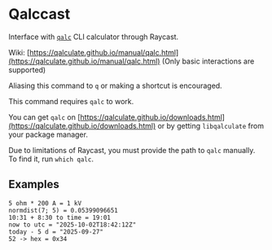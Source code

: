 # Qalccast

Interface with [`qalc`](https://qalculate.github.io/) CLI calculator through Raycast.

Wiki: [https://qalculate.github.io/manual/qalc.html](https://qalculate.github.io/manual/qalc.html) (Only basic interactions are supported)

Aliasing this command to `q` or making a shortcut is encouraged.

This command requires `qalc` to work.

You can get `qalc` on [https://qalculate.github.io/downloads.html](https://qalculate.github.io/downloads.html) or by getting `libqalculate` from your package manager.

Due to limitations of Raycast, you must provide the path to `qalc` manually.
To find it, run `which qalc`.

## Examples

```
5 ohm * 200 A = 1 kV
normdist(7; 5) = 0.05399096651
10:31 + 8:30 to time = 19:01
now to utc = "2025-10-02T18:42:12Z"
today - 5 d = "2025-09-27"
52 -> hex = 0x34
```

